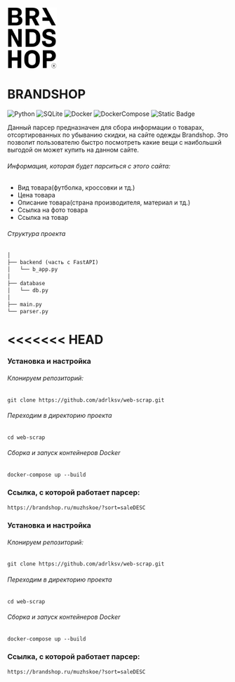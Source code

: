 ![Project Brandshop logo](images/Logo.png)
# BRANDSHOP

![Python](https://img.shields.io/badge/Python_3.10-blue?logo=python&logoColor=yellow)
![SQLite](https://img.shields.io/badge/SQLite-purple?logo=SQLite&logoColor=blue)
![Docker](https://img.shields.io/badge/Docker-grey?logo=Docker&logoColor=blue)
![DockerCompose](https://img.shields.io/badge/DockerCompose-blue)
![Static Badge](https://img.shields.io/badge/FastAPI-black?logo=FastAPI)







Данный парсер предназначен для сбора информации о товарах, отсортированных по убыванию скидки, на сайте одежды Brandshop. Это позволит пользователю быстро посмотреть какие вещи с наибольшкй выгодой он может купить на данном сайте.



###### Информация, которая будет парситься с этого сайта:
- Вид товара(футболка, кроссовки и тд.)
- Цена товара
- Описание товара(страна производителя, материал и тд.)
- Ссылка на фото товара
- Ссылка на товар


###### Структура проекта
    │
    ├── backend (часть с FastAPI)
    │   └── b_app.py
    │
    ├── database
    │   └── db.py
    │
    ├── main.py
    └── parser.py

<<<<<<< HEAD
=======


### Установка и настройка
###### Клонируем репозиторий:
    git clone https://github.com/adrlksv/web-scrap.git

###### Переходим в директорию проекта 
    cd web-scrap

###### Сборка и запуск контейнеров Docker
    docker-compose up --build


### Ссылка, с которой работает парсер:
    https://brandshop.ru/muzhskoe/?sort=saleDESC


### Установка и настройка
###### Клонируем репозиторий:
    git clone https://github.com/adrlksv/web-scrap.git

###### Переходим в директорию проекта 
    cd web-scrap

###### Сборка и запуск контейнеров Docker
    docker-compose up --build


### Ссылка, с которой работает парсер:
    https://brandshop.ru/muzhskoe/?sort=saleDESC